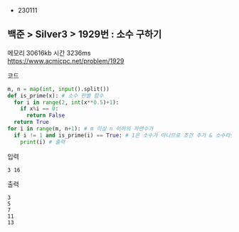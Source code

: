 - 230111
## 백준 > Silver3 > 1929번 : 소수 구하기
메모리 30616kb 시간 3236ms  
https://www.acmicpc.net/problem/1929  

코드
```python
m, n = map(int, input().split())
def is_prime(x): # 소수 판별 함수
  for i in range(2, int(x**0.5)+1):
    if x%i == 0:
      return False
  return True
for i in range(m, n+1): # m 이상 n 이하의 자연수가
  if i != 1 and is_prime(i) == True: # 1은 소수가 아니므로 조건 추가 & 소수라면
    print(i) # 출력
```

입력
```
3 16
```

출력
```
3
5
7
11
13
```